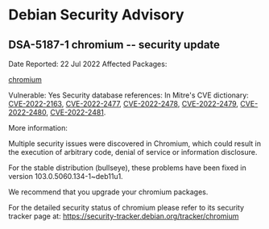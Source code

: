 
Debian Security Advisory
========================


DSA-5187-1 chromium -- security update
--------------------------------------



Date Reported:
22 Jul 2022
Affected Packages:

[chromium](https://packages.debian.org/src:chromium)

Vulnerable:
Yes
Security database references:
In Mitre's CVE dictionary: [CVE-2022-2163](https://security-tracker.debian.org/tracker/CVE-2022-2163), [CVE-2022-2477](https://security-tracker.debian.org/tracker/CVE-2022-2477), [CVE-2022-2478](https://security-tracker.debian.org/tracker/CVE-2022-2478), [CVE-2022-2479](https://security-tracker.debian.org/tracker/CVE-2022-2479), [CVE-2022-2480](https://security-tracker.debian.org/tracker/CVE-2022-2480), [CVE-2022-2481](https://security-tracker.debian.org/tracker/CVE-2022-2481).  

More information:

Multiple security issues were discovered in Chromium, which could result
in the execution of arbitrary code, denial of service or information
disclosure.


For the stable distribution (bullseye), these problems have been fixed in
version 103.0.5060.134-1~deb11u1.


We recommend that you upgrade your chromium packages.


For the detailed security status of chromium please refer to
its security tracker page at:
<https://security-tracker.debian.org/tracker/chromium>





